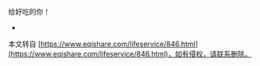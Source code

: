 给好吃的你！

-

本文转自 [https://www.eqishare.com/lifeservice/846.html](https://www.eqishare.com/lifeservice/846.html)，如有侵权，请联系删除。